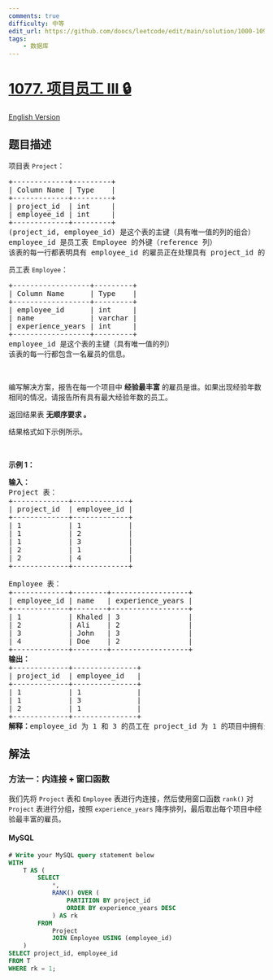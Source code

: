 ```yaml
---
comments: true
difficulty: 中等
edit_url: https://github.com/doocs/leetcode/edit/main/solution/1000-1099/1077.Project%20Employees%20III/README.md
tags:
    - 数据库
---
```


<!-- problem:start -->

# [1077. 项目员工 III 🔒](https://leetcode.cn/problems/project-employees-iii)

[English Version](/solution/1000-1099/1077.Project%20Employees%20III/README_EN.md)

## 题目描述

<!-- description:start -->

<p>项目表&nbsp;<code>Project</code>：</p>

<pre>
+-------------+---------+
| Column Name | Type    |
+-------------+---------+
| project_id  | int     |
| employee_id | int     |
+-------------+---------+
(project_id, employee_id) 是这个表的主键（具有唯一值的列的组合）
employee_id 是员工表 Employee 的外键（reference 列）
该表的每一行都表明具有 employee_id 的雇员正在处理具有 project_id 的项目。
</pre>

<p>员工表&nbsp;<code>Employee</code>：</p>

<pre>
+------------------+---------+
| Column Name      | Type    |
+------------------+---------+
| employee_id      | int     |
| name             | varchar |
| experience_years | int     |
+------------------+---------+
employee_id 是这个表的主键（具有唯一值的列）
该表的每一行都包含一名雇员的信息。
</pre>

<p>&nbsp;</p>

<p>编写解决方案，报告在每一个项目中 <strong>经验最丰富</strong> 的雇员是谁。如果出现经验年数相同的情况，请报告所有具有最大经验年数的员工。</p>

<p>返回结果表 <strong>无顺序要求 。</strong></p>

<p>结果格式如下示例所示。</p>

<p>&nbsp;</p>

<p><strong>示例 1：</strong></p>

<pre>
<strong>输入：</strong>
Project 表：
+-------------+-------------+
| project_id  | employee_id |
+-------------+-------------+
| 1           | 1           |
| 1           | 2           |
| 1           | 3           |
| 2           | 1           |
| 2           | 4           |
+-------------+-------------+

Employee 表：
+-------------+--------+------------------+
| employee_id | name   | experience_years |
+-------------+--------+------------------+
| 1           | Khaled | 3                |
| 2           | Ali    | 2                |
| 3           | John   | 3                |
| 4           | Doe    | 2                |
+-------------+--------+------------------+
<strong>输出：</strong>
+-------------+---------------+
| project_id  | employee_id   |
+-------------+---------------+
| 1           | 1             |
| 1           | 3             |
| 2           | 1             |
+-------------+---------------+
<strong>解释：</strong>employee_id 为 1 和 3 的员工在 project_id 为 1 的项目中拥有最丰富的经验。在 project_id 为 2 的项目中，employee_id 为 1 的员工拥有最丰富的经验。</pre>

<!-- description:end -->

## 解法

<!-- solution:start -->

### 方法一：内连接 + 窗口函数

我们先将 `Project` 表和 `Employee` 表进行内连接，然后使用窗口函数 `rank()` 对 `Project` 表进行分组，按照 `experience_years` 降序排列，最后取出每个项目中经验最丰富的雇员。

<!-- tabs:start -->

#### MySQL

```sql
# Write your MySQL query statement below
WITH
    T AS (
        SELECT
            *,
            RANK() OVER (
                PARTITION BY project_id
                ORDER BY experience_years DESC
            ) AS rk
        FROM
            Project
            JOIN Employee USING (employee_id)
    )
SELECT project_id, employee_id
FROM T
WHERE rk = 1;
```

<!-- tabs:end -->

<!-- solution:end -->

<!-- problem:end -->
